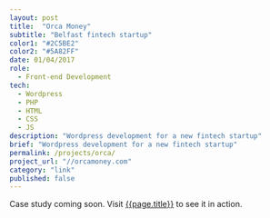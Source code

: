 ```yaml
---
layout: post
title:  "Orca Money"
subtitle: "Belfast fintech startup"
color1: "#2C5BE2"
color2: "#5A82FF"
date: 01/04/2017
role:
  - Front-end Development
tech:
  - Wordpress
  - PHP
  - HTML
  - CSS
  - JS
description: "Wordpress development for a new fintech startup"
brief: "Wordpress development for a new fintech startup"
permalink: /projects/orca/
project_url: "//orcamoney.com"
category: "link"
published: false
---
```


Case study coming soon. Visit [{{page.title}}]({{page.project_url}}) to see it in action.
